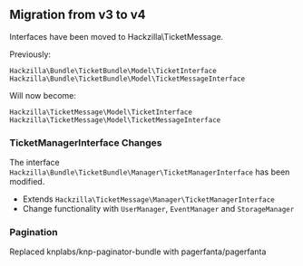 ## Migration from v3 to v4

Interfaces have been moved to Hackzilla\TicketMessage.

Previously:

```
Hackzilla\Bundle\TicketBundle\Model\TicketInterface
Hackzilla\Bundle\TicketBundle\Model\TicketMessageInterface
```

Will now become:

```
Hackzilla\TicketMessage\Model\TicketInterface
Hackzilla\TicketMessage\Model\TicketMessageInterface
```

### TicketManagerInterface Changes

The interface ```Hackzilla\Bundle\TicketBundle\Manager\TicketManagerInterface``` has been modified.

* Extends ```Hackzilla\TicketMessage\Manager\TicketManagerInterface```
* Change functionality with ```UserManager```, ```EventManager``` and ```StorageManager```

### Pagination

Replaced knplabs/knp-paginator-bundle with pagerfanta/pagerfanta


